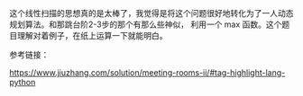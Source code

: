这个线性扫描的思想真的是太棒了，我觉得是将这个问题很好地转化为了一人动态规划算法。和那跳台阶2-3步的那个有那么些神似， 利用一个 max 函数。这个题目理解对着例子，在纸上运算一下就能明白。



参考链接：

https://www.jiuzhang.com/solution/meeting-rooms-ii/#tag-highlight-lang-python